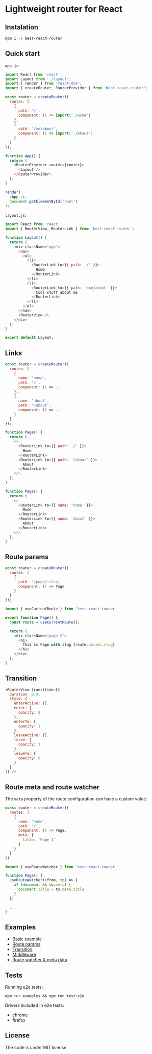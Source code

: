 # Lightweight router for React

## Instalation

```sh
npm i -s best-react-router
```

## Quick start

`app.js`:
```js
import React from 'react';
import Layout from './layout';
import { render } from 'react-dom';
import { createRouter, RouterProvider } from 'best-react-router';

const router = createRouter({
  routes: [
    {
      path: '/',
      component: () => import('./Home')
    },
    {
      path: '/me/about',
      component: () => import('./About')
    }
  ]
});

function App() {
  return (
    <RouterProvider router={router}>
      <Layout />
    </RouterProvider>
  );
}

render(
  <App />,
  document.getElementById('root')
);
```

`layout.js`:
```js
import React from 'react';
import { RouterView, RouterLink } from 'best-react-router';

function Layout() {
  return (
    <div className="app">
      <nav>
        <ul>
          <li>
            <RouterLink to={{ path: '/' }}>
              Home
            </RouterLink>
          </li>
          <li>
            <RouterLink to={{ path: '/me/about' }}>
              Cool stuff about me
            </RouterLink>
          </li>
        </ul>
      </nav>
      <RouterView />
    </div>
  );
}

export default Layout;
```

## Links

```js
const router = createRouter({
  routes: [
    {
      name: 'home',
      path: '/',
      component: () => ...
    },
    {
      name: 'about',
      path: '/about',
      component: () => ...
    }
  ]
});
```
```js
function Page() {
  return (
    <>
      <RouterLink to={{ path: '/' }}>
        Home
      </RouterLink>
      <RouterLink to={{ path: '/about' }}>
        About
      </RouterLink>
    </>
  );
}
```
```js
function Page() {
  return (
    <>
      <RouterLink to={{ name: 'home' }}>
        Home
      </RouterLink>
      <RouterLink to={{ name: 'about' }}>
        About
      </RouterLink>
    </>
  );
}
```

## Route params

```js
const router = createRouter({
  routes: [
    {
      path: '/page/:slug',
      component: () => Page
    }
  }
});
```
```js
import { useCurrentRoute } from 'best-react-router'

export function Page() {
  const route = useCurrentRoute();

  return (
    <div className="page-2">
      <h1>
        This is Page with slug {route.params.slug}.
      </h1>
    </div>
  );
}
```

## Transition

```js
<RouterView transition={{
  duration: 0.4,
  style: {
    enterActive: {},
    enter: {
      opacity: 0
    },
    enterTo: {
      opacity: 1
    },
    leaveActive: {},
    leave: {
      opacity: 1
    },
    leaveTo: {
      opacity: 0
    }
  }
}} />
```

## Route meta and route watcher

The `meta` property of the route configuration can have a custom value.

```js
const router = createRouter({
  routes: [
    {
      name: 'home',
      path: '/',
      component: () => Page,
      meta: {
        title: 'Page 1'
      }
    }
  ]
})
```
```js
import { useRouteWatcher } from 'best-react-router'

function Page() {
  useRouteWatcher((from, to) => {
    if (document && to.meta) {
      document.title = to.meta.title
    }
  })

  ...
}
```

## Examples

- [Basic example](https://github.com/eatthatpie/react-router/tree/master/examples/history-mode)
- [Route params](https://github.com/eatthatpie/react-router/tree/master/examples/route-params)
- [Transition](https://github.com/eatthatpie/react-router/tree/master/examples/transition)
- [Middleware](https://github.com/eatthatpie/react-router/tree/master/examples/middleware)
- [Route watcher & meta data](https://github.com/eatthatpie/react-router/tree/master/examples/route-meta)

## Tests

Running e2e tests:

```sh
npm run examples && npm run test:e2e
```

Drivers included in e2e tests:
- chrome
- firefox

## License

The code is under MIT license.
